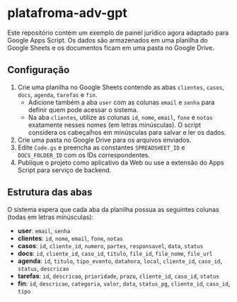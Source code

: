 # platafroma-adv-gpt

Este repositório contém um exemplo de painel jurídico agora adaptado para
Google Apps Script. Os dados são armazenados em uma planilha do Google Sheets
e os documentos ficam em uma pasta no Google Drive.

## Configuração
1. Crie uma planilha no Google Sheets contendo as abas `clientes`, `casos`,
   `docs`, `agenda`, `tarefas` e `fin`.
   - Adicione também a aba `user` com as colunas `email` e `senha` para definir
     quem pode acessar o sistema.
   - Na aba `clientes`, utilize as colunas `id`, `nome`, `email`, `fone` e
     `notas` exatamente nesses nomes (em letras minúsculas). O script considera
     os cabeçalhos em minúsculas para salvar e ler os dados.
2. Crie uma pasta no Google Drive para os arquivos enviados.
3. Edite `Code.gs` e preencha as constantes `SPREADSHEET_ID` e
   `DOCS_FOLDER_ID` com os IDs correspondentes.
4. Publique o projeto como aplicativo da Web ou use a extensão do Apps Script
   para serviço de backend.

## Estrutura das abas
O sistema espera que cada aba da planilha possua as seguintes colunas (todas em
letras minúsculas):

- **user**: `email`, `senha`
- **clientes**: `id`, `nome`, `email`, `fone`, `notas`
- **casos**: `id`, `cliente_id`, `numero`, `partes`, `responsavel`, `data`, `status`
- **docs**: `id`, `cliente_id`, `caso_id`, `titulo`, `file_id`, `file_nome`, `file_url`
- **agenda**: `id`, `titulo`, `tipo_evento`, `datahora`, `local`, `cliente_id`, `caso_id`, `status`, `descricao`
- **tarefas**: `id`, `descricao`, `prioridade`, `prazo`, `cliente_id`, `caso_id`, `status`
- **fin**: `id`, `descricao`, `categoria`, `valor`, `data`, `status_pg`, `cliente_id`, `caso_id`, `tipo`
